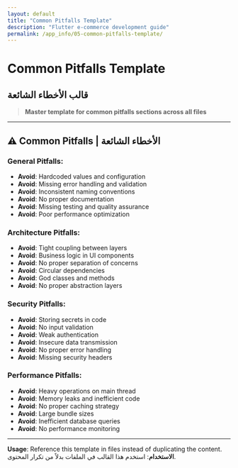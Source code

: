 ```yaml
---
layout: default
title: "Common Pitfalls Template"
description: "Flutter e-commerce development guide"
permalink: /app_info/05-common-pitfalls-template/
---
```


# Common Pitfalls Template
## قالب الأخطاء الشائعة

> **Master template for common pitfalls sections across all files**

---

## ⚠️ **Common Pitfalls | الأخطاء الشائعة**

### **General Pitfalls:**
- **Avoid**: Hardcoded values and configuration
- **Avoid**: Missing error handling and validation
- **Avoid**: Inconsistent naming conventions
- **Avoid**: No proper documentation
- **Avoid**: Missing testing and quality assurance
- **Avoid**: Poor performance optimization

### **Architecture Pitfalls:**
- **Avoid**: Tight coupling between layers
- **Avoid**: Business logic in UI components
- **Avoid**: No proper separation of concerns
- **Avoid**: Circular dependencies
- **Avoid**: God classes and methods
- **Avoid**: No proper abstraction layers

### **Security Pitfalls:**
- **Avoid**: Storing secrets in code
- **Avoid**: No input validation
- **Avoid**: Weak authentication
- **Avoid**: Insecure data transmission
- **Avoid**: No proper error handling
- **Avoid**: Missing security headers

### **Performance Pitfalls:**
- **Avoid**: Heavy operations on main thread
- **Avoid**: Memory leaks and inefficient code
- **Avoid**: No proper caching strategy
- **Avoid**: Large bundle sizes
- **Avoid**: Inefficient database queries
- **Avoid**: No performance monitoring

---

**Usage**: Reference this template in files instead of duplicating the content.
**الاستخدام**: استخدم هذا القالب في الملفات بدلاً من تكرار المحتوى.
